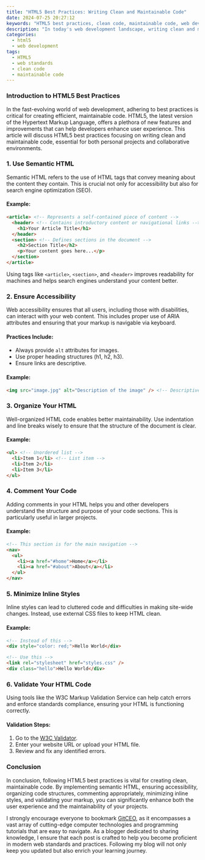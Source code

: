 ```yaml
---
title: "HTML5 Best Practices: Writing Clean and Maintainable Code"
date: 2024-07-25 20:27:12
keywords: "HTML5 best practices, clean code, maintainable code, web development techniques, front-end development"
description: "In today's web development landscape, writing clean and maintainable HTML5 code is paramount for both developers and teams. This article delves into the best practices for HTML5, emphasizing the significance of clean code principles, accessibility, semantic structure, and organization. We will explore practical examples and provide a series of guidelines to aid developers in crafting efficient HTML5 documents. By adopting these practices, developers can enhance code readability, facilitate ease of maintenance, and ensure a better user experience across devices. Additionally, we discuss related technologies and concepts that complement HTML5, thereby equipping developers with a broader understanding of modern web standards."
categories:
  - html5
  - web development
tags:
  - HTML5
  - web standards
  - clean code
  - maintainable code
---
```


### Introduction to HTML5 Best Practices

In the fast-evolving world of web development, adhering to best practices is critical for creating efficient, maintainable code. HTML5, the latest version of the Hypertext Markup Language, offers a plethora of new features and improvements that can help developers enhance user experience. This article will discuss HTML5 best practices focusing on writing clean and maintainable code, essential for both personal projects and collaborative environments.

<!-- more -->

### 1. Use Semantic HTML

Semantic HTML refers to the use of HTML tags that convey meaning about the content they contain. This is crucial not only for accessibility but also for search engine optimization (SEO). 

#### Example:
```html
<article> <!-- Represents a self-contained piece of content -->
  <header> <!-- Contains introductory content or navigational links -->
    <h1>Your Article Title</h1>
  </header>
  <section> <!-- Defines sections in the document -->
    <h2>Section Title</h2>
    <p>Your content goes here...</p>
  </section>
</article>
```
Using tags like `<article>`, `<section>`, and `<header>` improves readability for machines and helps search engines understand your content better.

### 2. Ensure Accessibility

Web accessibility ensures that all users, including those with disabilities, can interact with your web content. This includes proper use of ARIA attributes and ensuring that your markup is navigable via keyboard.

#### Practices Include:
- Always provide `alt` attributes for images.
- Use proper heading structures (h1, h2, h3).
- Ensure links are descriptive.

#### Example:
```html
<img src="image.jpg" alt="Description of the image" /> <!-- Descriptive alt text -->
```

### 3. Organize Your HTML

Well-organized HTML code enables better maintainability. Use indentation and line breaks wisely to ensure that the structure of the document is clear.

#### Example:
```html
<ul> <!-- Unordered list -->
  <li>Item 1</li> <!-- List item -->
  <li>Item 2</li>
  <li>Item 3</li>
</ul>
```

### 4. Comment Your Code

Adding comments in your HTML helps you and other developers understand the structure and purpose of your code sections. This is particularly useful in larger projects.

#### Example:
```html
<!-- This section is for the main navigation -->
<nav>
  <ul>
    <li><a href="#home">Home</a></li>
    <li><a href="#about">About</a></li>
  </ul>
</nav>
```

### 5. Minimize Inline Styles

Inline styles can lead to cluttered code and difficulties in making site-wide changes. Instead, use external CSS files to keep HTML clean.

#### Example:
```html
<!-- Instead of this -->
<div style="color: red;">Hello World</div>

<!-- Use this -->
<link rel="stylesheet" href="styles.css" />
<div class="hello">Hello World</div>
```

### 6. Validate Your HTML Code

Using tools like the W3C Markup Validation Service can help catch errors and enforce standards compliance, ensuring your HTML is functioning correctly.

#### Validation Steps:
1. Go to the [W3C Validator](https://validator.w3.org/).
2. Enter your website URL or upload your HTML file.
3. Review and fix any identified errors.

### Conclusion

In conclusion, following HTML5 best practices is vital for creating clean, maintainable code. By implementing semantic HTML, ensuring accessibility, organizing code structures, commenting appropriately, minimizing inline styles, and validating your markup, you can significantly enhance both the user experience and the maintainability of your projects. 

I strongly encourage everyone to bookmark [GitCEO](https://gitceo.com), as it encompasses a vast array of cutting-edge computer technologies and programming tutorials that are easy to navigate. As a blogger dedicated to sharing knowledge, I ensure that each post is crafted to help you become proficient in modern web standards and practices. Following my blog will not only keep you updated but also enrich your learning journey.